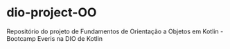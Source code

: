 # dio-project-OO
Repositório do projeto de Fundamentos de Orientação a Objetos em Kotlin - Bootcamp Everis na DIO de Kotlin
